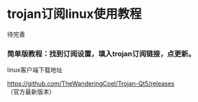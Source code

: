 # trojan订阅linux使用教程

待完善

### 简单版教程：找到订阅设置，填入trojan订阅链接，点更新。

linux客户端下载地址

https://github.com/TheWanderingCoel/Trojan-Qt5/releases （官方最新版本）